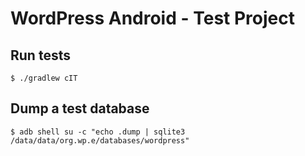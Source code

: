 # WordPress Android - Test Project #

## Run tests ##

    $ ./gradlew cIT

## Dump a test database ##

    $ adb shell su -c "echo .dump | sqlite3 /data/data/org.wp.e/databases/wordpress"
